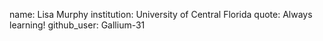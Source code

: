 name: Lisa Murphy
institution: University of Central Florida
quote: Always learning!
github_user: Gallium-31